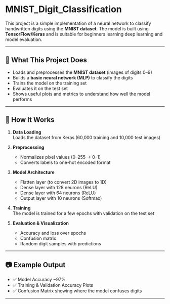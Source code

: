 # MNIST_Digit_Classification
This project is a simple implementation of a neural network to classify handwritten digits using the **MNIST dataset**. The model is built using **TensorFlow/Keras** and is suitable for beginners learning deep learning and model evaluation.

---

## 📌 What This Project Does

- Loads and preprocesses the **MNIST dataset** (images of digits 0–9)
- Builds a **basic neural network (MLP)** to classify the digits
- Trains the model on the training set
- Evaluates it on the test set
- Shows useful plots and metrics to understand how well the model performs

---

## 🧠 How It Works

1. **Data Loading**  
   Loads the dataset from Keras (60,000 training and 10,000 test images)

2. **Preprocessing**  
   - Normalizes pixel values (0–255 → 0–1)
   - Converts labels to one-hot encoded format

3. **Model Architecture**  
   - Flatten layer (to convert 2D images to 1D)
   - Dense layer with 128 neurons (ReLU)
   - Dense layer with 64 neurons (ReLU)
   - Output layer with 10 neurons (Softmax)

4. **Training**  
   The model is trained for a few epochs with validation on the test set

5. **Evaluation & Visualization**  
   - Accuracy and loss over epochs  
   - Confusion matrix  
   - Random digit samples with predictions

---

## 📷 Example Output

- ✅ Model Accuracy ~97%
- ✅ Training & Validation Accuracy Plots
- ✅ Confusion Matrix showing where the model confuses digits

---
